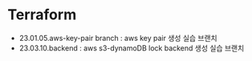 # Terraform
- 23.01.05.aws-key-pair branch : aws key pair 생성 실습 브랜치
- 23.03.10.backend : aws s3-dynamoDB lock backend 생성 실습 브랜치
